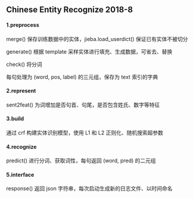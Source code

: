 ## Chinese Entity Recognize 2018-8

#### 1.preprocess

merge() 保存训练数据中的实体，jieba.load_userdict() 保证已有实体不被切分

generate() 根据 template 采样实体进行填充、生成数据，可省去、替换

check() 将分词

每句处理为 (word, pos, label) 的三元组，保存为 text 索引的字典

#### 2.represent

sent2feat() 为词增加是否句首、句尾，是否包含姓氏、数字等特征

#### 3.build

通过 crf 构建实体识别模型，使用 L1 和 L2 正则化、随机搜索超参数

#### 4.recognize

predict() 进行分词、获取词性，每句返回 (word, pred) 的二元组

#### 5.interface

response() 返回 json 字符串，每次启动生成新的日志文件、以时间命名

